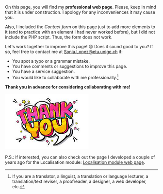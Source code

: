 On this page, you will find my **professional web page**. Please, keep in mind that it is under construction. I apology for any inconveniences it may cause you.

Also, I included the *Contact form* on this page just to add more elements to it (and to practice with an element I had never worked before), but I did not include the PHP script. Thus, the form does not work. 

Let's work together to improve this page! :smile: Does it sound good to you? If so, feel free to contact me at [Sonia.Lopez@etu.unige.ch](sonia.lopez@etu.unige.ch) if:
- You spot a typo or a grammar mistake.
- You have comments or suggestions to improve this page.
- You have a service suggestion.
- You would like to collaborate with me professionally.[^1]

**Thank you in advance for considering collaborating with me!** 

![Thank you](img/ThankYou.jpg)

P.S.: If interested, you can also check out the page I developed a couple of years ago for the Localisation module: [Localisation module web page](https://2020sonialopez.wixsite.com/localisation-2020).


[^1]: If you are a translator, a linguist, a translation or language lecturer, a translation/text reviser, a proofreader, a designer, a web developer, etc.  